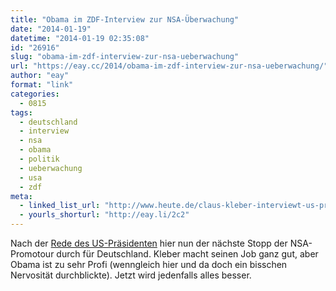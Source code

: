 ```yaml
---
title: "Obama im ZDF-Interview zur NSA-Überwachung"
date: "2014-01-19"
datetime: "2014-01-19 02:35:08"
id: "26916"
slug: "obama-im-zdf-interview-zur-nsa-ueberwachung"
url: "https://eay.cc/2014/obama-im-zdf-interview-zur-nsa-ueberwachung/"
author: "eay"
format: "link"
categories:
  - 0815
tags:
  - deutschland
  - interview
  - nsa
  - obama
  - politik
  - ueberwachung
  - usa
  - zdf
meta:
  - linked_list_url: "http://www.heute.de/claus-kleber-interviewt-us-praesident-obama-zu-seiner-geheimdienst-politik-31536334.html"
  - yourls_shorturl: "http://eay.li/2c2"
---
```


Nach der [Rede des US-Präsidenten](http://washingtonpost.com/politics/full-text-of-president-obamas-jan-17-speech-on-nsa-reforms/2014/01/17/fa33590a-7f8c-11e3-9556-4a4bf7bcbd84_print.html) hier nun der nächste Stopp der NSA-Promotour durch für Deutschland. Kleber macht seinen Job ganz gut, aber Obama ist zu sehr Profi (wenngleich hier und da doch ein bisschen Nervosität durchblickte). Jetzt wird jedenfalls alles besser.
